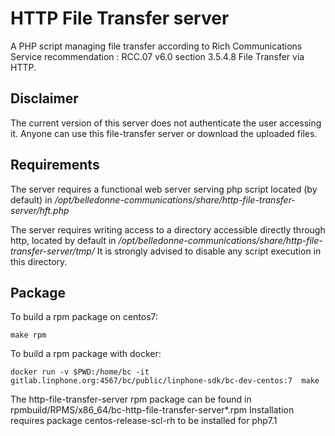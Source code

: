 HTTP File Transfer server
=========================

A PHP script managing file transfer according to Rich Communications Service recommendation : RCC.07 v6.0 section 3.5.4.8 File Transfer via HTTP.

Disclaimer
-----------

The current version of this server does not authenticate the user accessing it. Anyone can use this file-transfer server or download the uploaded files.

Requirements
------------
The server requires a functional web server serving php script located (by default) in */opt/belledonne-communications/share/http-file-transfer-server/hft.php*

The server requires writing access to a directory accessible directly through http, located by default in */opt/belledonne-communications/share/http-file-transfer-server/tmp/* It is strongly advised to disable any script execution in this directory.

Package
--------

To build a rpm package on centos7:

`make rpm`

To build a rpm package with docker:

`docker run -v $PWD:/home/bc -it gitlab.linphone.org:4567/bc/public/linphone-sdk/bc-dev-centos:7  make`

The http-file-transfer-server rpm package can be found in rpmbuild/RPMS/x86_64/bc-http-file-transfer-server*.rpm
Installation requires package centos-release-scl-rh to be installed for php7.1
